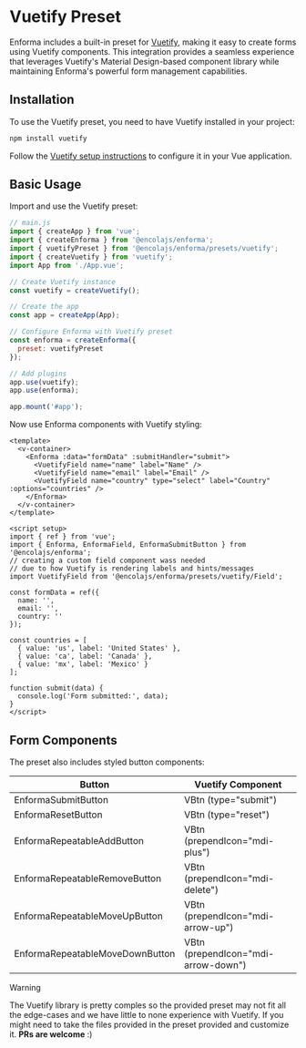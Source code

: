 # Vuetify Preset

Enforma includes a built-in preset for [Vuetify](https://vuetifyjs.com/), making it easy to create forms using Vuetify components. This integration provides a seamless experience that leverages Vuetify's Material Design-based component library while maintaining Enforma's powerful form management capabilities.

## Installation

To use the Vuetify preset, you need to have Vuetify installed in your project:

```bash
npm install vuetify
```

Follow the [Vuetify setup instructions](https://vuetifyjs.com/en/getting-started/installation/) to configure it in your Vue application.

## Basic Usage

Import and use the Vuetify preset:

```js
// main.js
import { createApp } from 'vue';
import { createEnforma } from '@encolajs/enforma';
import { vuetifyPreset } from '@encolajs/enforma/presets/vuetify';
import { createVuetify } from 'vuetify';
import App from './App.vue';

// Create Vuetify instance
const vuetify = createVuetify();

// Create the app
const app = createApp(App);

// Configure Enforma with Vuetify preset
const enforma = createEnforma({
  preset: vuetifyPreset
});

// Add plugins
app.use(vuetify);
app.use(enforma);

app.mount('#app');
```

Now use Enforma components with Vuetify styling:

```vue
<template>
  <v-container>
    <Enforma :data="formData" :submitHandler="submit">
      <VuetifyField name="name" label="Name" />
      <VuetifyField name="email" label="Email" />
      <VuetifyField name="country" type="select" label="Country" :options="countries" />
    </Enforma>
  </v-container>
</template>

<script setup>
import { ref } from 'vue';
import { Enforma, EnformaField, EnformaSubmitButton } from '@encolajs/enforma';
// creating a custom field component wass needed 
// due to how Vuetify is rendering labels and hints/messages 
import VuetifyField from '@encolajs/enforma/presets/vuetify/Field';

const formData = ref({
  name: '',
  email: '',
  country: ''
});

const countries = [
  { value: 'us', label: 'United States' },
  { value: 'ca', label: 'Canada' },
  { value: 'mx', label: 'Mexico' }
];

function submit(data) {
  console.log('Form submitted:', data);
}
</script>
```

## Form Components

The preset also includes styled button components:

| Button | Vuetify Component |
|--------|-------------------|
| EnformaSubmitButton | VBtn (type="submit") |
| EnformaResetButton | VBtn (type="reset") |
| EnformaRepeatableAddButton | VBtn (prependIcon="mdi-plus") |
| EnformaRepeatableRemoveButton | VBtn (prependIcon="mdi-delete") |
| EnformaRepeatableMoveUpButton | VBtn (prependIcon="mdi-arrow-up") |
| EnformaRepeatableMoveDownButton | VBtn (prependIcon="mdi-arrow-down") |

> [!WARNING]
> The Vuetify library is pretty comples so the provided preset may not fit all the edge-cases and we have little to none experience with Vuetify. 
> If you might need to take the files provided in the preset provided and customize it. **PRs are welcome** :)